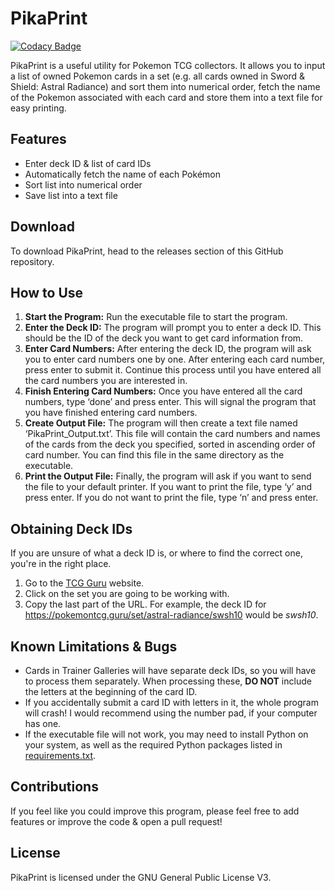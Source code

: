 # PikaPrint
[![Codacy Badge](https://app.codacy.com/project/badge/Grade/a396faa728f04b7facd1b9bd8c870a82)](https://app.codacy.com/gh/opott/PikaPrint/dashboard?utm_source=gh&utm_medium=referral&utm_content=&utm_campaign=Badge_grade)

PikaPrint is a useful utility for Pokemon TCG collectors. It allows you to input a list of owned Pokemon cards in a set (e.g. all cards owned in Sword & Shield: Astral Radiance) and sort them into numerical order, fetch the name of the Pokemon associated with each card and store them into a text file for easy printing.

## Features
- Enter deck ID & list of card IDs
- Automatically fetch the name of each Pokémon
- Sort list into numerical order
- Save list into a text file

## Download
To download PikaPrint, head to the releases section of this GitHub repository.

## How to Use
1. **Start the Program:** Run the executable file to start the program.
2. **Enter the Deck ID:** The program will prompt you to enter a deck ID. This should be the ID of the deck you want to get card information from.
3. **Enter Card Numbers:** After entering the deck ID, the program will ask you to enter card numbers one by one. After entering each card number, press enter to submit it. Continue this process until you have entered all the card numbers you are interested in.
4. **Finish Entering Card Numbers:** Once you have entered all the card numbers, type ‘done’ and press enter. This will signal the program that you have finished entering card numbers.
5. **Create Output File:** The program will then create a text file named ‘PikaPrint_Output.txt’. This file will contain the card numbers and names of the cards from the deck you specified, sorted in ascending order of card number. You can find this file in the same directory as the executable.
6. **Print the Output File:** Finally, the program will ask if you want to send the file to your default printer. If you want to print the file, type ‘y’ and press enter. If you do not want to print the file, type ‘n’ and press enter.

## Obtaining Deck IDs
If you are unsure of what a deck ID is, or where to find the correct one, you're in the right place.
1. Go to the [TCG Guru](https://pokemontcg.guru/sets) website.
2. Click on the set you are going to be working with.
3. Copy the last part of the URL. For example, the deck ID for https://pokemontcg.guru/set/astral-radiance/swsh10 would be *swsh10*.

## Known Limitations & Bugs
- Cards in Trainer Galleries will have separate deck IDs, so you will have to process them separately. When processing these, **DO NOT** include the letters at the beginning of the card ID.
- If you accidentally submit a card ID with letters in it, the whole program will crash! I would recommend using the number pad, if your computer has one.
- If the executable file will not work, you may need to install Python on your system, as well as the required Python packages listed in [requirements.txt](https://github.com/opott/PikaPrint/main/requirements.txt).

## Contributions
If you feel like you could improve this program, please feel free to add features or improve the code & open a pull request!

## License
PikaPrint is licensed under the GNU General Public License V3.